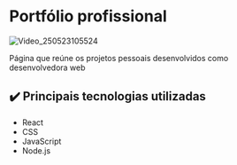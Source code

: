 # Portfólio profissional

![Video_250523105524](https://github.com/user-attachments/assets/d5d4ab7b-fe86-4f11-9acd-b3c5708e5128)

Página que reúne os projetos pessoais desenvolvidos como desenvolvedora web

## ✔️ Principais tecnologias utilizadas
* React
* CSS
* JavaScript
* Node.js

  
